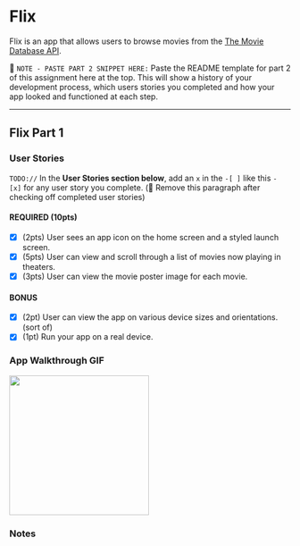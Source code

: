 # Flix

Flix is an app that allows users to browse movies from the [The Movie Database API](http://docs.themoviedb.apiary.io/#).

📝 `NOTE - PASTE PART 2 SNIPPET HERE:` Paste the README template for part 2 of this assignment here at the top. This will show a history of your development process, which users stories you completed and how your app looked and functioned at each step.

---

## Flix Part 1

### User Stories
`TODO://` In the **User Stories section below**, add an `x` in the `-[ ]` like this `- [x]` for any user story you complete. (🚫 Remove this paragraph after checking off completed user stories)

#### REQUIRED (10pts)
- [x] (2pts) User sees an app icon on the home screen and a styled launch screen.
- [x] (5pts) User can view and scroll through a list of movies now playing in theaters.
- [x] (3pts) User can view the movie poster image for each movie.

#### BONUS
- [x] (2pt) User can view the app on various device sizes and orientations. (sort of)
- [x] (1pt) Run your app on a real device.

### App Walkthrough GIF
<img src="https://s3.amazonaws.com/img0.recordit.co/fY0LCo29B2.mp4?AWSAccessKeyId=AKIAUQ5RURZ7ND2T2B6I&Expires=1663389038&Signature=dO5zzgPyk9LXcr2L5wohjFQrAdY%3D" width=250><br>

### Notes

